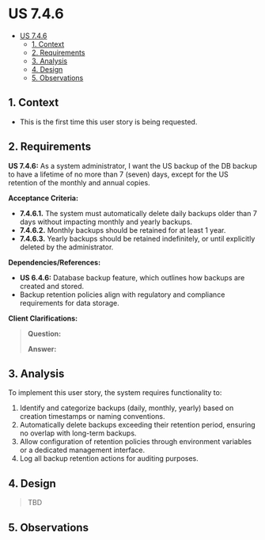 # US 7.4.6

<!-- TOC -->
* [US 7.4.6](#us-746)
  * [1. Context](#1-context)
  * [2. Requirements](#2-requirements)
  * [3. Analysis](#3-analysis)
  * [4. Design](#4-design)
  * [5. Observations](#5-observations)
<!-- TOC -->


## 1. Context

* This is the first time this user story is being requested.

## 2. Requirements

**US 7.4.6:** As a system administrator, I want the US backup of the DB backup to have a lifetime of no more than 7 (seven) days, except for the US retention of the monthly and annual copies.

**Acceptance Criteria:**

- **7.4.6.1.** The system must automatically delete daily backups older than 7 days without impacting monthly and yearly backups.
- **7.4.6.2.** Monthly backups should be retained for at least 1 year.
- **7.4.6.3.** Yearly backups should be retained indefinitely, or until explicitly deleted by the administrator.

**Dependencies/References:**

* **US 6.4.6:** Database backup feature, which outlines how backups are created and stored.
* Backup retention policies align with regulatory and compliance requirements for data storage.

**Client Clarifications:**

> **Question:** 
>
> **Answer:**

## 3. Analysis

To implement this user story, the system requires functionality to:

1. Identify and categorize backups (daily, monthly, yearly) based on creation timestamps or naming conventions.
2. Automatically delete backups exceeding their retention period, ensuring no overlap with long-term backups.
3. Allow configuration of retention policies through environment variables or a dedicated management interface.
4. Log all backup retention actions for auditing purposes.

## 4. Design

> TBD

## 5. Observations
